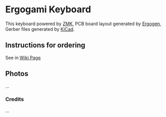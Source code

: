 # Ergogami Keyboard
This keyboard powered by [ZMK](https://github.com/zmkfirmware/zmk), PCB board layout generated by [Ergogen](https://github.com/ergogen/ergogen), Gerber files generated by [KiCad](https://www.kicad.org/).

## Instructions for ordering
See in [Wiki Page](https://github.com/or-agami/Ergogami/wiki)

## Photos
...

### Credits
...
